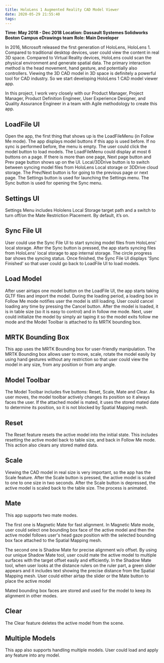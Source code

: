 ```yaml
---
title: HoloLens 1 Augmented Reality CAD Model Viewer
date: 2020-05-29 21:55:40
tags:
---
```


**Time: May 2018 - Dec 2018**
**Location: Dassault Systemes Solidworks Boston Campus eDrawings team**
**Role: Main Developer**

In 2016, Microsoft released the first generation of HoloLens, HoloLens 1. Compared to traditional desktop devices, user could view the content in real 3D space. Compared to Virtual Reality devices, HoloLens could scan the physical environment and generate spatial data. The primary interaction method is the head movement, hand gesture, and potentially also controllers. Viewing the 3D CAD model in 3D space is definitely a powerful tool for CAD industry. So we start developing HoloLens 1 CAD model viewer app.

In this project, I work very closely with our Product Manager, Project Manager, Product Definition Engineer, User Experience Designer, and Quality Assurance Engineer in a team with Agile methodology to create this app.

## LoadFile UI
Open the app, the first thing that shows up is the LoadFileMenu (in Follow Me mode). The app displays model buttons if this app is used before. If no sync is performed before, the menu is empty. The user could click the model button to load models. The LoadFileMenu could display at most 6 buttons on a page. If there is more than one page, Next page button and Prev page button shows up on the UI. Local/3DDrive button is to switch between syncing model files from HoloLens Local storage or 3DDrive cloud storage. The Prev/Next button is for going to the previous page or next page. The Settings button is used for launching the Settings menu. The Sync button is used for opening the Sync menu.

## Settings UI
​Settings Menu includes Hololens Local Storage target path and a switch to turn off/on the Mate Restriction Placement. By default, it’s on.

## Sync File UI
​User could use the Sync File UI to start syncing model files from HoloLens' local storage. After the Sync button is pressed, the app starts syncing files from HoloLens' local storage to app internal storage. The circle progress bar shows the syncing status. Once finished, the Sync File UI displays 'Sync Finished' so that user could go back to LoadFile UI to load models.

## Load Model
​After user airtaps one model button on the LoadFile UI, the app starts taking GLTF files and import the model. During the loading period, a loading box in Follow Me mode notifies user the model is still loading. User could cancel loading any time by pressing the Cancel button. After the model is loaded, it is in table size (so it is easy to control) and in follow me mode. Next, user could initialize the model by simply air taping it so the model exits follow me mode and the Model Toolbar is attached to its MRTK bounding box.

## MRTK Bounding Box
​This app uses the MRTK Bounding box for user-friendly manipulation. The MRTK Bounding box allows user to move, scale, rotate the model easily by using hand gestures without any restriction so that user could view the model in any size, from any position or from any angle. 

## Model Toolbar
​The Model Toolbar includes five buttons: Reset, Scale, Mate and Clear. As user moves, the model toolbar actively changes its position so it always faces the user. If the attached model is mated, it uses the stored mated date to determine its position, so it is not blocked by Spatial Mapping mesh. 

## Reset
The Reset feature resets the active model into the initial state. This includes resetting the active model back to table size, and back in Follow Me mode. This action also clears any stored mated data.

## Scale
​Viewing the CAD model in real size is very important, so the app has the Scale feature. After the Scale button is pressed, the active model is scaled to one to one size in two seconds. After the Scale button is depressed, the active model is scaled back to the table size. The process is animated. 

## Mate
​This app supports two mate modes.

The first one is Magnetic Mate for fast alignment. In Magnetic Mate mode, user could select one bounding box face of the active model and then the active model follows user's head gaze position with the selected bounding box face attached to the Spatial Mapping mesh. 

The second one is Shadow Mate for precise alignment w/o offset. By using our unique Shadow Mate tool, user could mate the active model to multiple surfaces with the target offset easily and efficiently.  In the Shadow Mate tool, when user looks at the distance rulers on the ruler part, a green slider appears and it includes text showing the precise distance from the Spatial Mapping mesh. User could either airtap the slider or the Mate button to place the active model

Mated bounding box faces are stored and used for the model to keep its alignment in other modes.  

## Clear
The Clear feature deletes the active model from the scene.

## Multiple Models
This app also supports handling multiple models. User could load and apply any feature into any model. 
